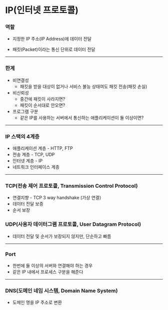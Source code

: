 # IP(인터넷 프로토콜)

### 역할

+ 지정한 IP 주소(IP Address)에 데이터 전달

+ 패킷(Packet)이라는 통신 단위로 데이터 전달

---

### 한계

+ 비연결성
  + 패킷을 받을 대상이 없거나 서비스 불능 상태여도 패킷 전송(패킷 손실)
+ 비신뢰성
  + 중간에 패킷이 사라지면?
  + 패킷이 순서대로 안오면?
+ 프로그램 구분
  + 같은 IP를 사용하는 서버에서 통신하는 애플리케이션이 둘 이상이면?
 
---

### IP 스택의 4계층

+ 애플리케이션 계층 - HTTP, FTP
+ 전송 계층 - TCP, UDP
+ 인터넷 계층 - IP
+ 네트워크 인터페이스 계층

---

### TCP(전송 제어 프로토콜, Transmission Control Protocol)

+ 연결지향 - TCP 3 way handshake (가상 연결)
+ 데이터 전달 보증
+ 순서 보장

### UDP(사용자 데이터그램 프로토콜, User Datagram Protocol)

+ 데이터 전달 및 순서가 보장되지 않지만, 단순하고 빠름

---

### Port

+ 한번에 둘 이상의 서버와 연결해야 하는 경우
+ 같은 IP 내에서 프로세스 구분을 해준다

---

### DNS(도메인 네임 시스템, Domain Name System)

+ 도메인 명을 IP 주소로 변환
